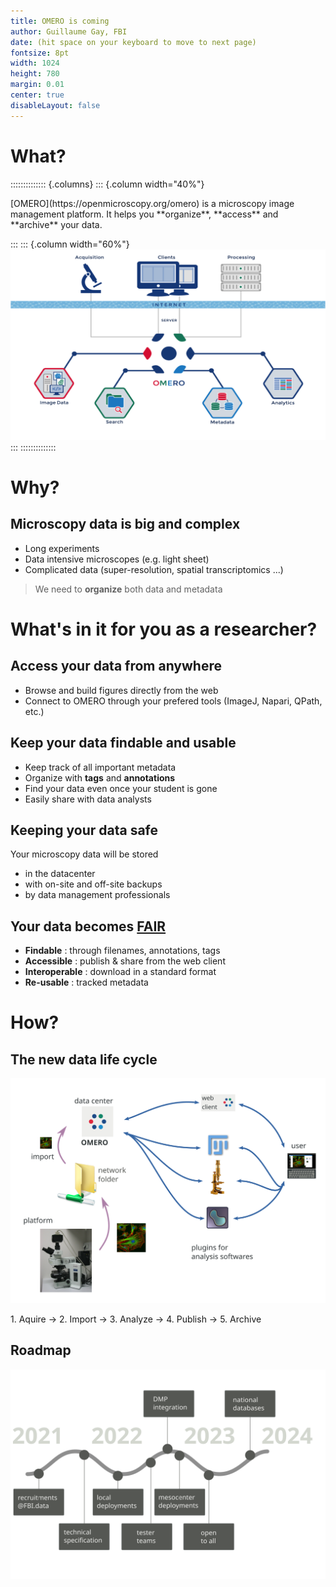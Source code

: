 ```yaml
---
title: OMERO is coming
author: Guillaume Gay, FBI
date: (hit space on your keyboard to move to next page) 
fontsize: 8pt
width: 1024
height: 780
margin: 0.01
center: true
disableLayout: false
---
```



# What?

:::::::::::::: {.columns}
::: {.column width="40%"}

<p align="left">
[OMERO](https://openmicroscopy.org/omero) is a microscopy image management platform.
It helps you **organize**, **access** and **archive** your data.
</p>

:::
::: {.column width="60%"}
![](images/omero-overview.png)
:::
::::::::::::::


# Why?


## Microscopy data is big and complex

* Long experiments
* Data intensive microscopes (e.g. light sheet)
* Complicated data (super-resolution, spatial transcriptomics ...)

> We need to **organize** both data and metadata

# What's in it for you as a researcher?

## Access your data from anywhere

* Browse and build figures directly from the web
* Connect to OMERO through
your prefered tools (ImageJ, Napari, QPath, etc.)

## Keep your data findable and usable

* Keep track of all important metadata
* Organize with **tags** and **annotations**
* Find your data even once your student is gone
* Easily share with data analysts

## Keeping your data safe

Your microscopy data will be stored

- in the datacenter
- with on-site and off-site backups
- by data management professionals

## Your data becomes [FAIR](https://www.go-fair.org/fair-principles/)

* **Findable** : through filenames, annotations, tags
* **Accessible** : publish & share from the web client
* **Interoperable** : download in a standard format
* **Re-usable** : tracked metadata

# How?

## The new data life cycle

![](images/data_cycle.svg)


<div class="r-fit-text"> 1. Aquire → 2. Import → 3. Analyze → 4. Publish → 5. Archive </div>


## Roadmap

![](images/roadmap.svg)
